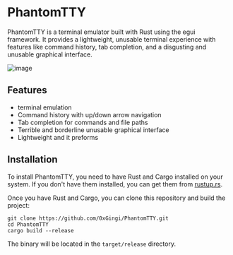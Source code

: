 # PhantomTTY

PhantomTTY is a terminal emulator built with Rust using the egui framework. It provides a lightweight, unusable terminal experience with features like command history, tab completion, and a disgusting and unusable graphical interface.

![image](https://github.com/user-attachments/assets/e8a4ebcc-1e2f-490a-85dd-9e102ee0015e)


## Features

- terminal emulation
- Command history with up/down arrow navigation
- Tab completion for commands and file paths
- Terrible and borderline unusable graphical interface
- Lightweight and it preforms

## Installation

To install PhantomTTY, you need to have Rust and Cargo installed on your system. If you don't have them installed, you can get them from [rustup.rs](https://rustup.rs/).

Once you have Rust and Cargo, you can clone this repository and build the project:
```
git clone https://github.com/0xGingi/PhantomTTY.git
cd PhantomTTY
cargo build --release
```

The binary will be located in the `target/release` directory.

